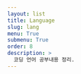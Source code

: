 ```yaml
---
layout: list
title: Language
slug: lang
menu: True
submenu: True
order: 8
description: >
  코딩 언어 공부내용 정리.
---
```

